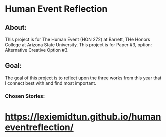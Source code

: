 # Human Event Reflection
## About:
This project is for The Human Event (HON 272) at Barrett, THe Honors College at Arizona State University. This project is for Paper \#3, option: Alternative Creative Option \#3.
## Goal:
The goal of this project is to reflect upon the three works from this year that I connect best with and find most important.
### Chosen Stories:


# https://lexiemidtun.github.io/humaneventreflection/
